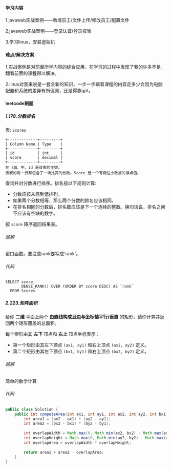#### 学习内容

1.javaweb实战案例——新增员工/文件上传/修改员工/配置文件	

2.javaweb实战案例——登录认证/登录校验

3.学习linux，安装虚拟机

#### 难点/解决方案

1.实战案例是对前面所学内容的综合应用，在学习的过程中发现了我的许多不足，翻看前面的课程得以解决。

2.linux对我来说是一套全新的知识，一步一步跟着课程的内容走多少会因为电脑配置和系统的差异有所偏颇，还是得靠gpt。

#### leetcode刷题

##### 1.178.分数排名

表: `Scores`

```
+-------------+---------+
| Column Name | Type    |
+-------------+---------+
| id          | int     |
| score       | decimal |
+-------------+---------+
在 SQL 中，id 是该表的主键。
该表的每一行都包含了一场比赛的分数。Score 是一个有两位小数点的浮点值。
```

 

查询并对分数进行排序。排名按以下规则计算:

- 分数应按从高到低排列。
- 如果两个分数相等，那么两个分数的排名应该相同。
- 在排名相同的分数后，排名数应该是下一个连续的整数。换句话说，排名之间不应该有空缺的数字。

按 `score` 降序返回结果表。

###### 题解

窗口函数。要注意rank要写成'rank'。

###### 代码

```mysql
SELECT score,
       DENSE_RANK() OVER (ORDER BY score DESC) AS `rank`
  FROM Scores
```

##### 2.223.矩阵面积

给你 **二维** 平面上两个 **由直线构成且边与坐标轴平行/垂直** 的矩形，请你计算并返回两个矩形覆盖的总面积。

每个矩形由其 **左下** 顶点和 **右上** 顶点坐标表示：

- 第一个矩形由其左下顶点 `(ax1, ay1)` 和右上顶点 `(ax2, ay2)` 定义。
- 第二个矩形由其左下顶点 `(bx1, by1)` 和右上顶点 `(bx2, by2)` 定义。

###### 题解

简单的数学计算

###### 代码

```java
public class Solution {
    public int computeArea(int ax1, int ay1, int ax2, int ay2, int bx1, int by1, int bx2, int by2) {
        int area1 = (ax2 - ax1) * (ay2 - ay1);
        int area2 = (bx2 - bx1) * (by2 - by1);
        
        int overlapWidth = Math.max(0, Math.min(ax2, bx2) - Math.max(ax1, bx1));
        int overlapHeight = Math.max(0, Math.min(ay2, by2) - Math.max(ay1, by1));
        int overlapArea = overlapWidth * overlapHeight;
        
        return area1 + area2 - overlapArea;
    }
}
```

